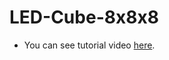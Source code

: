# LED-Cube-8x8x8

* You can see tutorial video [here](https://www.youtube.com/watch?v=ky7VQFnBArA).
